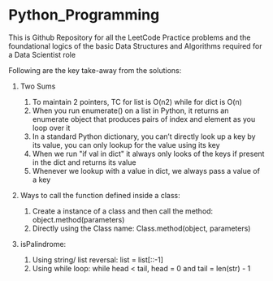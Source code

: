 # Python_Programming
This is Github Repository for all the LeetCode Practice problems and the foundational logics of the basic Data Structures and Algorithms required for a Data Scientist role

Following are the key take-away from the solutions:

1. Two Sums
    1. To maintain 2 pointers, TC for list is O(n2) while for dict is O(n)
    2. When you run enumerate() on a list in Python, it returns an enumerate object that produces pairs of index and element as you loop over it
    3. In a standard Python dictionary, you can’t directly look up a key by its value, you can only lookup for the value using its key
    4. When we run "if val in dict" it always only looks of the keys if present in the dict and returns its value
    5. Whenever we lookup with a value in dict, we always pass a value of a key

2. Ways to call the function defined inside a class:
    1. Create a instance of a class and then call the method: object.method(parameters)
    2. Directly using the Class name: Class.method(object, parameters)

3. isPalindrome:
    1. Using string/ list reversal: list = list[::-1]
    2. Using while loop: while head < tail, head = 0 and tail = len(str) - 1
